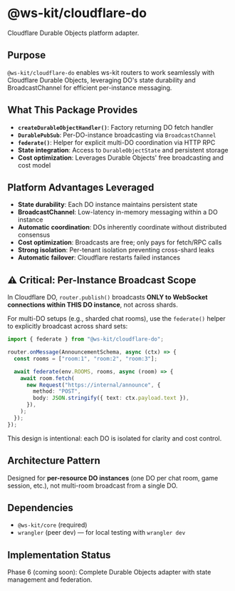 # @ws-kit/cloudflare-do

Cloudflare Durable Objects platform adapter.

## Purpose

`@ws-kit/cloudflare-do` enables ws-kit routers to work seamlessly with Cloudflare Durable Objects, leveraging DO's state durability and BroadcastChannel for efficient per-instance messaging.

## What This Package Provides

- **`createDurableObjectHandler()`**: Factory returning DO fetch handler
- **`DurablePubSub`**: Per-DO-instance broadcasting via `BroadcastChannel`
- **`federate()`**: Helper for explicit multi-DO coordination via HTTP RPC
- **State integration**: Access to `DurableObjectState` and persistent storage
- **Cost optimization**: Leverages Durable Objects' free broadcasting and cost model

## Platform Advantages Leveraged

- **State durability**: Each DO instance maintains persistent state
- **BroadcastChannel**: Low-latency in-memory messaging within a DO instance
- **Automatic coordination**: DOs inherently coordinate without distributed consensus
- **Cost optimization**: Broadcasts are free; only pays for fetch/RPC calls
- **Strong isolation**: Per-tenant isolation preventing cross-shard leaks
- **Automatic failover**: Cloudflare restarts failed instances

## ⚠️ Critical: Per-Instance Broadcast Scope

In Cloudflare DO, `router.publish()` broadcasts **ONLY to WebSocket connections within THIS DO instance**, not across shards.

For multi-DO setups (e.g., sharded chat rooms), use the `federate()` helper to explicitly broadcast across shard sets:

```typescript
import { federate } from "@ws-kit/cloudflare-do";

router.onMessage(AnnouncementSchema, async (ctx) => {
  const rooms = ["room:1", "room:2", "room:3"];

  await federate(env.ROOMS, rooms, async (room) => {
    await room.fetch(
      new Request("https://internal/announce", {
        method: "POST",
        body: JSON.stringify({ text: ctx.payload.text }),
      }),
    );
  });
});
```

This design is intentional: each DO is isolated for clarity and cost control.

## Architecture Pattern

Designed for **per-resource DO instances** (one DO per chat room, game session, etc.), not multi-room broadcast from a single DO.

## Dependencies

- `@ws-kit/core` (required)
- `wrangler` (peer dev) — for local testing with `wrangler dev`

## Implementation Status

Phase 6 (coming soon): Complete Durable Objects adapter with state management and federation.
